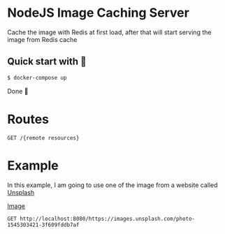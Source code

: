 # NodeJS Image Caching Server

Cache the image with Redis at first load, after that will start serving the image from Redis cache

## Quick start with 🐬

```bash
$ docker-compose up
```

Done 🙈


# Routes

```
GET /{remote resources}
```

# Example

In this example, I am going to use one of the image from a website called [Unsplash](https://unsplash.com/)

[Image](https://unsplash.com/photos/9RSuy4ACHSA)

```
GET http://localhost:8080/https://images.unsplash.com/photo-1545303421-3f609fddb7af
```